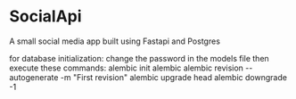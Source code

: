 # SocialApi
A small social media app built using Fastapi and Postgres

for database initialization:
change the password in the models file then execute these commands:
alembic init alembic
alembic revision --autogenerate -m "First revision"
alembic upgrade head
alembic downgrade -1
